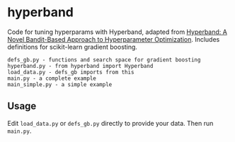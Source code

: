 hyperband
=========

Code for tuning hyperparams with Hyperband, adapted from [Hyperband: A Novel Bandit-Based Approach to Hyperparameter Optimization](https://people.eecs.berkeley.edu/~kjamieson/hyperband.html). Includes definitions for scikit-learn gradient boosting.

	defs_gb.py - functions and search space for gradient boosting
	hyperband.py - from hyperband import Hyperband
	load_data.py - defs_gb imports from this
	main.py - a complete example
	main_simple.py - a simple example	
	
Usage
-----

Edit `load_data.py` or `defs_gb.py` directly to provide your data. Then run `main.py`.

